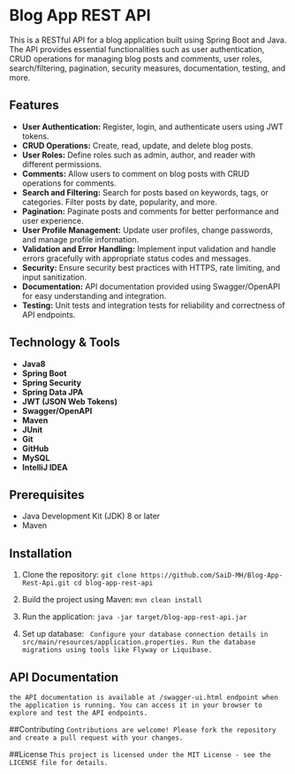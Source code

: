 # Blog App REST API

This is a RESTful API for a blog application built using Spring Boot and Java. The API provides essential functionalities such as user authentication, CRUD operations for managing blog posts and comments, user roles, search/filtering, pagination, security measures, documentation, testing, and more.

## Features

- **User Authentication:** Register, login, and authenticate users using JWT tokens.
- **CRUD Operations:** Create, read, update, and delete blog posts.
- **User Roles:** Define roles such as admin, author, and reader with different permissions.
- **Comments:** Allow users to comment on blog posts with CRUD operations for comments.
- **Search and Filtering:** Search for posts based on keywords, tags, or categories. Filter posts by date, popularity, and more.
- **Pagination:** Paginate posts and comments for better performance and user experience.
- **User Profile Management:** Update user profiles, change passwords, and manage profile information.
- **Validation and Error Handling:** Implement input validation and handle errors gracefully with appropriate status codes and messages.
- **Security:** Ensure security best practices with HTTPS, rate limiting, and input sanitization.
- **Documentation:** API documentation provided using Swagger/OpenAPI for easy understanding and integration.
- **Testing:** Unit tests and integration tests for reliability and correctness of API endpoints.

## Technology & Tools

- **Java8** 
- **Spring Boot** 
- **Spring Security** 
- **Spring Data JPA** 
- **JWT (JSON Web Tokens)** 
- **Swagger/OpenAPI** 
- **Maven** 
- **JUnit** 
- **Git** 
- **GitHub** 
- **MySQL** 
- **IntelliJ IDEA**

## Prerequisites

- Java Development Kit (JDK) 8 or later
- Maven 

## Installation

1. Clone the repository:
`` git clone https://github.com/SaiD-MH/Blog-App-Rest-Api.git
  cd blog-app-rest-api ``

2. Build the project using Maven:
   ``mvn clean install``
3. Run the application:
  ``java -jar target/blog-app-rest-api.jar``
4. Set up database:
  `` Configure your database connection details in src/main/resources/application.properties.
     Run the database migrations using tools like Flyway or Liquibase.``

## API Documentation
  ``the API documentation is available at /swagger-ui.html endpoint when the application is running. You can access it in your browser to explore and test the API endpoints.``

##Contributing
  ``Contributions are welcome! Please fork the repository and create a pull request with your changes.``

##License
``This project is licensed under the MIT License - see the LICENSE file for details.``



